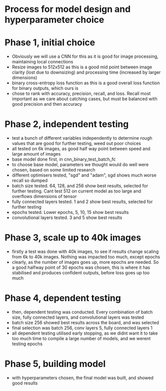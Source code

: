 # Process for model design and hyperparameter choice


# Phase 1, initial choice
* Obviously we will use a CNN for this as it is good for image processing, maintaining local connections
* Resize images to 512x512 as this is a good mid point between image clarity (lost due to downsizing) and processing time (increased by larger dimensions)
* binary cross-entropy loss function as this is a good overall loss function for binary outputs, which ours is
* chose to rank with accuracy, precision, recall, and loss. Recall most important as we care about catching cases, but must be balanced with good precision and then accuracy

# Phase 2, independent testing
* test a bunch of different variables independently to determine rough values that are good for further testing, weed out poor choices
* all tested on 6k images, as good half way point between speed and large amount of images
* base model done first, in cnn_binary_test_batch_fc
* to choose base model, parameters we thought would do well were chosen, based on some limited research
* different optimisers tested, "sgd" and "adam", sgd shows much worse recall so dumped
* batch size tested. 64, 128, and 256 show best results, selected for further testing. Cant test 512 on current model as too large and overflows dimensions of tensor
* fully connected layers tested. 1 and 2 show best results, selected for further testing
* epochs tested. Lower epochs, 5, 10, 15 show best results
* convolutional layers tested. 3 and 5 show best results

# Phase 3, scale up to 40k images
* firstly a test was done with 40k images, to see if results change scaling from 6k to 40k images. Nothing was impacted too much, except epochs
* clearly, as the number of images goes up, more epochs are needed. So a good halfway point of 30 epochs was chosen, this is where it has stabilised and produces confident outputs, before loss goes up too much

# Phase 4, dependent testing
* then, dependent testing was conducted. Every combination of batch size, fully connected layers, and convolutional layers was tested
* batch size 256 showed best results across the board, and was selected
* final selection was batch 256, conv layers 5, fully connected layers 1
* all dependent testing utilised early stopping, as we didnt want it to take too much time to compile a large number of models, and we werent testing epochs

# Phase 5, building model
* with hyperparameters chosen, the final model was built, and showed good results
